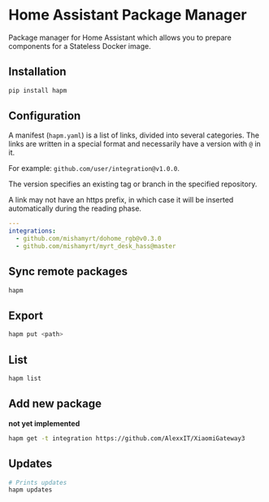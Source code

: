 # Home Assistant Package Manager

Package manager for Home Assistant which allows you to prepare components for a Stateless Docker image.

## Installation

```sh
pip install hapm
```

## Configuration

A manifest (`hapm.yaml`) is a list of links, divided into several categories. The links are written in a special format and necessarily have a version with `@` in it.

For example: `github.com/user/integration@v1.0.0`.

The version specifies an existing tag or branch in the specified repository.

A link may not have an https prefix, in which case it will be inserted automatically during the reading phase.

```yaml
---
integrations:
  - github.com/mishamyrt/dohome_rgb@v0.3.0
  - github.com/mishamyrt/myrt_desk_hass@master
```

## Sync remote packages

```sh
hapm
```

## Export 

```sh
hapm put <path>
```

## List 

```sh
hapm list
```

## Add new package

**not yet implemented**

```sh
hapm get -t integration https://github.com/AlexxIT/XiaomiGateway3
```

## Updates

```sh
# Prints updates
hapm updates
```
